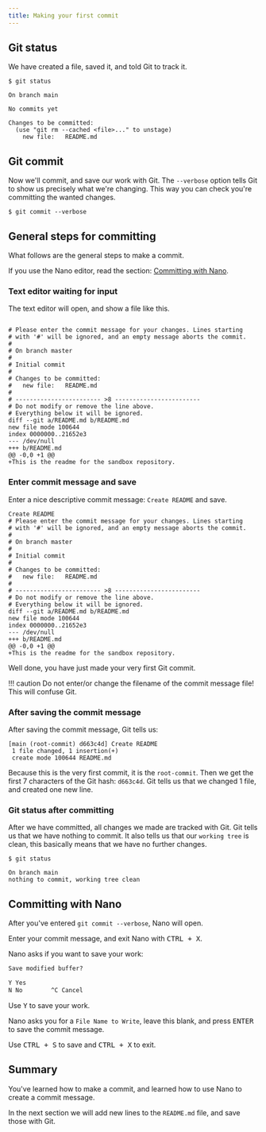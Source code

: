 ```yaml
---
title: Making your first commit
---
```


## Git status

We have created a file, saved it, and told Git to track it.

```git
$ git status

On branch main

No commits yet

Changes to be committed:
  (use "git rm --cached <file>..." to unstage)
	new file:   README.md
```

## Git commit

Now we'll commit, and save our work with Git.
The `--verbose` option tells Git to show us precisely what we're changing.
This way you can check you're committing the wanted changes.

```git
$ git commit --verbose
```

## General steps for committing

What follows are the general steps to make a commit.

If you use the Nano editor, read the section: [Committing with Nano](#committing-with-nano).

### Text editor waiting for input

The text editor will open, and show a file like this.

```git title="Text editor, waiting for input"

# Please enter the commit message for your changes. Lines starting
# with '#' will be ignored, and an empty message aborts the commit.
#
# On branch master
#
# Initial commit
#
# Changes to be committed:
#	new file:   README.md
#
# ------------------------ >8 ------------------------
# Do not modify or remove the line above.
# Everything below it will be ignored.
diff --git a/README.md b/README.md
new file mode 100644
index 0000000..21652e3
--- /dev/null
+++ b/README.md
@@ -0,0 +1 @@
+This is the readme for the sandbox repository.
```

### Enter commit message and save

Enter a nice descriptive commit message: `Create README` and save.

```git title="Text editor with commit message"
Create README
# Please enter the commit message for your changes. Lines starting
# with '#' will be ignored, and an empty message aborts the commit.
#
# On branch master
#
# Initial commit
#
# Changes to be committed:
#	new file:   README.md
#
# ------------------------ >8 ------------------------
# Do not modify or remove the line above.
# Everything below it will be ignored.
diff --git a/README.md b/README.md
new file mode 100644
index 0000000..21652e3
--- /dev/null
+++ b/README.md
@@ -0,0 +1 @@
+This is the readme for the sandbox repository.
```

Well done, you have just made your very first Git commit.

<!-- prettier-ignore -->
!!! caution
    Do not enter/or change the filename of the commit message file!
    This will confuse Git.

### After saving the commit message

After saving the commit message, Git tells us:

```git
[main (root-commit) d663c4d] Create README
 1 file changed, 1 insertion(+)
 create mode 100644 README.md
```

Because this is the very first commit, it is the `root-commit`.
Then we get the first 7 characters of the Git hash: `d663c4d`.
Git tells us that we changed 1 file, and created one new line.

### Git status after committing

After we have committed, all changes we made are tracked with Git.
Git tells us that we have nothing to commit.
It also tells us that our `working tree` is clean, this basically means that we have no further changes.

```git
$ git status

On branch main
nothing to commit, working tree clean
```

## Committing with Nano

After you've entered `git commit --verbose`, Nano will open.

Enter your commit message, and exit Nano with <kbd>CTRL + X</kbd>.

Nano asks if you want to save your work:

<!-- prettier-ignore-start -->
```markdown title="Nano save dialog"
Save modified buffer?

Y Yes
N No        ^C Cancel
```
<!-- prettier-ignore-end -->

Use <kbd>Y</kbd> to save your work.

Nano asks you for a `File Name to Write`, leave this blank, and press <kbd>ENTER</kbd> to save the commit message.

Use <kbd>CTRL + S</kbd> to save and <kbd>CTRL + X</kbd> to exit.

## Summary

You've learned how to make a commit, and learned how to use Nano to create a commit message.

In the next section we will add new lines to the `README.md` file, and save those with Git.
